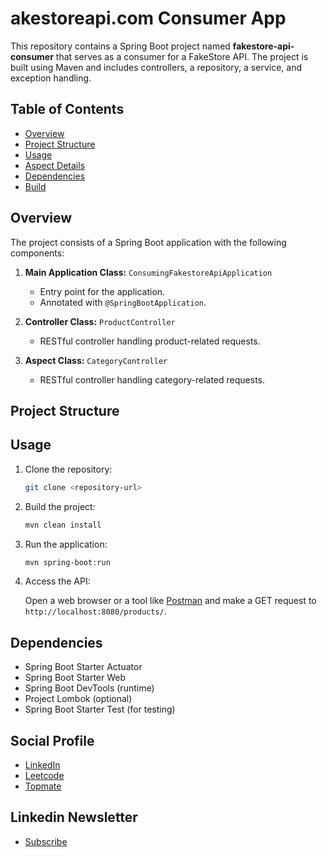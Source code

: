 # akestoreapi.com Consumer App

This repository contains a Spring Boot project named **fakestore-api-consumer** that serves as a consumer for a FakeStore API. The project is built using Maven and includes controllers, a repository, a service, and exception handling.

## Table of Contents
- [Overview](#overview)
- [Project Structure](#project-structure)
- [Usage](#usage)
- [Aspect Details](#aspect-details)
- [Dependencies](#dependencies)
- [Build](#build)

## Overview

The project consists of a Spring Boot application with the following components:

1. **Main Application Class:** `ConsumingFakestoreApiApplication`
    - Entry point for the application.
    - Annotated with `@SpringBootApplication`.

2. **Controller Class:** `ProductController`
    - RESTful controller handling product-related requests.

3. **Aspect Class:** `CategoryController`
     - RESTful controller handling category-related requests.

## Project Structure


## Usage

1. Clone the repository:

    ```bash
    git clone <repository-url>
    ```

2. Build the project:

    ```bash
    mvn clean install
    ```

3. Run the application:

    ```bash
    mvn spring-boot:run
    ```

4. Access the API:

   Open a web browser or a tool like [Postman](https://www.postman.com/) and make a GET request to `http://localhost:8080/products/`.


## Dependencies

- Spring Boot Starter Actuator
- Spring Boot Starter Web
- Spring Boot DevTools (runtime)
- Project Lombok (optional)
- Spring Boot Starter Test (for testing)


## Social Profile
- [LinkedIn](https://www.linkedin.com/in/ashwanicse/)
- [Leetcode](https://leetcode.com/ashwani__kumar/)
- [Topmate](https://topmate.io/ashwanikumar)
## Linkedin Newsletter
- [Subscribe](https://www.linkedin.com/newsletters/7084124970443767808/)
